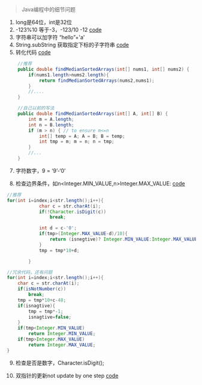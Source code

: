 > Java编程中的细节问题


1. long是64位，int是32位
2. -123%10 等于-3，-123/10 -12  [code](../leetcode/Easy/7.reverse-integer.java)
3. 字符串可以加字符 “hello”+'a'
4. String.subString 获取指定下标的子字符串 [code](../leetcode/Medium/5.longest-palindromic-substring.java)
6. 转化代码 [code](../leetcode/Hard/4.median-of-two-sorted-arrays.java)
```java
    //推荐
    public double findMedianSortedArrays(int[] nums1, int[] nums2) {
        if(nums1.length>nums2.length){
            return findMedianSortedArrays(nums2,nums1);
        }
        //....
    }

    //自己以前的写法
    public double findMedianSortedArrays(int[] A, int[] B) {
        int m = A.length;
        int n = B.length;
        if (m > n) { // to ensure m<=n
            int[] temp = A; A = B; B = temp;
            int tmp = m; m = n; n = tmp;
        }
        //...
    }

```

7. 字符数字，9 = ‘9’-‘0’

8. 检查边界条件，如n<Integer.MIN_VALUE,n>Integer.MAX_VALUE: [code](../leetcode/Medium/8.string-to-integer-atoi.java)
```java
//推荐
for(int i=index;i<str.length();i++){
            char c = str.charAt(i);
            if(!Character.isDigit(c))
                break;

            int d = c-'0';
            if(tmp>(Integer.MAX_VALUE-d)/10){
                return (isnegtive)? Integer.MIN_VALUE:Integer.MAX_VALUE;
            }
            tmp = tmp*10+d;

        }

//冗余代码，还有问题
for(int i=index;i<str.length();i++){
    char c = str.charAt(i);
    if(isNotNumber(c))
        break;
    tmp = tmp*10+c-48;
    if(isnagtive){
        tmp = tmp*-1;
        isnagtive=false;
    }
    if(tmp<Integer.MIN_VALUE) 
        return Integer.MIN_VALUE;
    if(tmp>Integer.MAX_VALUE)
        return Integer.MAX_VALUE;
}

```

9. 检查是否是数字，Character.isDigit();

10. 双指针的更新not update by one step [code](../leetcode/Medium/TwoPoints/11.container-with-most-water.java)
